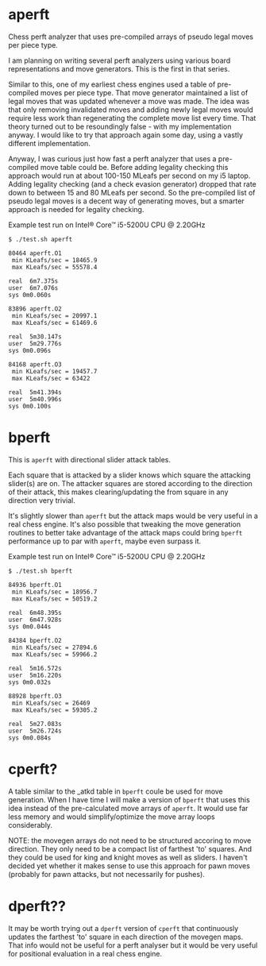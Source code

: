 # aperft
Chess perft analyzer that uses pre-compiled arrays of pseudo legal moves per piece type.

I am planning on writing several perft analyzers using various board representations and move generators.  This is the first in that series.

Similar to this, one of my earliest chess engines used a table of pre-compiled moves per piece type.  That move generator maintained a list of legal moves that was updated whenever a move was made.  The idea was that only removing invalidated moves and adding newly legal moves would require less work than regenerating the complete move list every time.  That theory turned out to be resoundingly false - with my implementation anyway.  I would like to try that approach again some day, using a vastly different implementation.

Anyway, I was curious just how fast a perft analyzer that uses a pre-compiled move table could be.  Before adding legality checking this approach would run at about 100-150 MLeafs per second on my i5 laptop.  Adding legality checking (and a check evasion generator) dropped that rate down to between 15 and 80 MLeafs per second.  So the pre-compiled list of pseudo legal moves is a decent way of generating moves, but a smarter approach is needed for legality checking.

Example test run on Intel® Core™ i5-5200U CPU @ 2.20GHz

    $ ./test.sh aperft

    80464 aperft.O1
     min KLeafs/sec = 18465.9
     max KLeafs/sec = 55578.4

    real  6m7.375s
    user  6m7.076s
    sys 0m0.060s

    83896 aperft.O2
     min KLeafs/sec = 20997.1
     max KLeafs/sec = 61469.6

    real  5m30.147s
    user  5m29.776s
    sys 0m0.096s

    84168 aperft.O3
     min KLeafs/sec = 19457.7
     max KLeafs/sec = 63422

    real  5m41.394s
    user  5m40.996s
    sys 0m0.100s

# bperft
This is `aperft` with directional slider attack tables.

Each square that is attacked by a slider knows which square the attacking slider(s) are on.  The attacker squares are stored according to the direction of their attack, this makes clearing/updating the from square in any direction very trivial.

It's slightly slower than `aperft` but the attack maps would be very useful in a real chess engine.  It's also possible that tweaking the move generation routines to better take advantage of the attack maps could bring `bperft` performance up to par with `aperft`, maybe even surpass it.

Example test run on Intel® Core™ i5-5200U CPU @ 2.20GHz

    $ ./test.sh bperft

    84936 bperft.O1
     min KLeafs/sec = 18956.7
     max KLeafs/sec = 50519.2

    real  6m48.395s
    user  6m47.928s
    sys 0m0.044s

    84384 bperft.O2
     min KLeafs/sec = 27894.6
     max KLeafs/sec = 59966.2

    real  5m16.572s
    user  5m16.220s
    sys 0m0.032s

    88928 bperft.O3
     min KLeafs/sec = 26469
     max KLeafs/sec = 59305.2

    real  5m27.083s
    user  5m26.724s
    sys 0m0.084s

# cperft?
A table similar to the _atkd table in `bperft` coule be used for move generation.  When I have time I will make a version of `bperft` that uses this idea instead of the pre-calculated move arrays of `aperft`.  It would use far less memory and would simplify/optimize the move array loops considerably.

NOTE: the movegen arrays do not need to be structured accoring to move direction.  They only need to be a compact list of farthest 'to' squares.  And they could be used for king and knight moves as well as sliders.  I haven't decided yet whether it makes sense to use this approach for pawn moves (probably for pawn attacks, but not necessarily for pushes).

# dperft??
It may be worth trying out a `dperft` version of `cperft` that continuously updates the farthest 'to' square in each direction of the movegen maps.  That info would not be useful for a perft analyser but it would be very useful for positional evaluation in a real chess engine.

